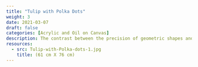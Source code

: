 ```yaml
---
title: "Tulip with Polka Dots"
weight: 3
date: 2021-03-07
draft: false
categories: [Acrylic and Oil on Canvas]
description: The contrast between the precision of geometric shapes and the organic shapes of nature has always inspired me.
resources:
  - src: Tulip-with-Polka-dots-1.jpg
    title: (61 cm X 76 cm)
---
```




